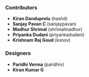 ### Contributors

- **Kiran Danduprolu** (hashd)
- **Sanjay Pavan C** (sanjaypavan)
- **Madhur Shrimal** (shrimalmadhur)
- **Priyanka Dudani** (priyankadudani)
- **Krishnam Raj Goud** (ksnov)

### Designers

- **Paridhi Verma** (paridhiv)
- **Kiran Kumar G**
